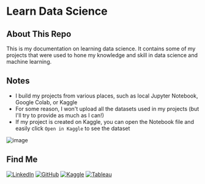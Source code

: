 # Learn Data Science
## About This Repo
This is my documentation on learning data science. It contains some of my projects that were used to hone my knowledge and skill in data science and machine learning.

## Notes
- I build my projects from various places, such as local Jupyter Notebook, Google Colab, or Kaggle
- For some reason, I won't upload all the datasets used in my projects (but I'll try to provide as much as I can!)
- If my project is created on Kaggle, you can open the Notebook file and easily click `Open in Kaggle` to see the dataset

![image](https://user-images.githubusercontent.com/29569758/153331041-00270c70-1aa6-48a0-922e-736f673c5c54.png)

## Find Me
[![LinkedIn](https://img.shields.io/badge/linkedin-0077B5?style=for-the-badge&logo=linkedin&logoColor=white&link=https://www.linkedin.com/in/adhangmuntaha/)](https://www.linkedin.com/in/adhangmuntaha/)
[![GitHub](https://img.shields.io/badge/github-121011?style=for-the-badge&logo=github&logoColor=white&link=https://github.com/adhang)](https://github.com/adhang)
[![Kaggle](https://img.shields.io/badge/kaggle-20BEFF?style=for-the-badge&logo=kaggle&logoColor=white&link=https://www.kaggle.com/adhang)](https://www.kaggle.com/adhang)
[![Tableau](https://img.shields.io/badge/tableau-E97627?style=for-the-badge&logo=tableau&logoColor=white&link=https://public.tableau.com/app/profile/adhang)](https://public.tableau.com/app/profile/adhang)
